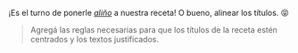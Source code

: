 ¡Es el turno de ponerle _[aliño](https://es.wikipedia.org/wiki/Ali%C3%B1o)_ a nuestra receta! O bueno, alinear los títulos. :stuck_out_tongue_closed_eyes:

> Agregá las reglas necesarias para que los títulos de la receta estén centrados y los textos justificados.
